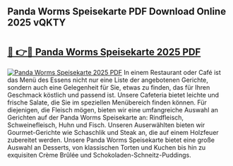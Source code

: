 ## Panda Worms Speisekarte PDF Download Online 2025 vQKTY

# <h2><a href="http://gc9va5.nevu.top/?p=Panda+Worms+Speisekarte">🔗 👉🔴 Panda Worms Speisekarte 2025 PDF</a></h2>

[![Panda Worms Speisekarte 2025 PDF](https://i.imgur.com/dBaPXMq.png)](http://gc9va5.nevu.top/?p=Panda+Worms+Speisekarte)
In einem Restaurant oder Café ist das Menü des Essens nicht nur eine Liste der angebotenen Gerichte, sondern auch eine Gelegenheit für Sie, etwas zu finden, das für Ihren Geschmack köstlich und passend ist. Unsere Cafeteria bietet leichte und frische Salate, die Sie im speziellen Menübereich finden können. Für diejenigen, die Fleisch mögen, bieten wir eine umfangreiche Auswahl an Gerichten auf der Panda Worms Speisekarte an: Rindfleisch, Schweinefleisch, Huhn und Fisch. Unseren Auserwählten bieten wir Gourmet-Gerichte wie Schaschlik und Steak an, die auf einem Holzfeuer zubereitet werden. Unsere Panda Worms Speisekarte bietet eine große Auswahl an Desserts, von klassischen Torten und Kuchen bis hin zu exquisiten Crème Brûlée und Schokoladen-Schneitz-Puddings.
